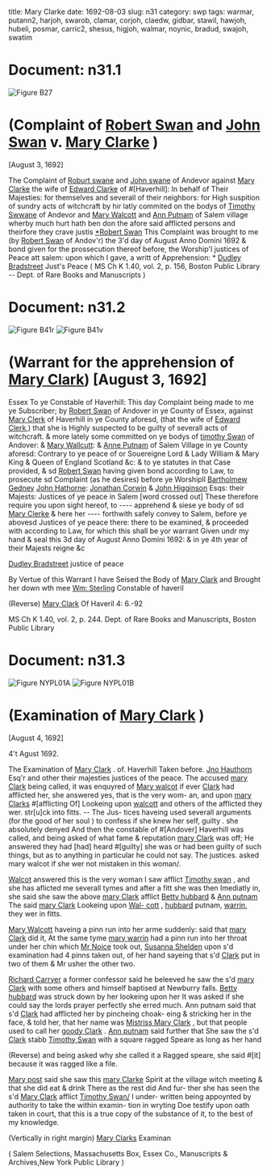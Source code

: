 title: Mary Clarke
date: 1692-08-03
slug: n31
category: swp
tags: warmar, putann2, harjoh, swarob, clamar, corjoh, claedw, gidbar, stawil, hawjoh, hubeli, posmar, carric2, shesus, higjoh, walmar, noynic, bradud, swajoh, swatim




# Document: n31.1

![Figure B27](/assets/thumb/B27.jpg)

# (Complaint of [Robert Swan](/tag/swarob.html) and [John Swan](/tag/swajoh.html) v. [Mary Clarke](/tag/clamar.html) )

[August 3, 1692]

The Complaint of [Roburt swane](/tag/swarob.html) and [John swane](/tag/swajoh.html) of Andevor against  [Mary Clarke](/tag/clamar.html) the wife of [Edward Clarke](/tag/claedw.html) of #[Haverhill]: In behalf of  Their Majesties: for themselves and severall of their neighbors: for  High suspition of sundry acts of witchcraft by hir latly commited on  the bodys of [Timothy Swwane](/tag/swatim.html) of Andevor and [Mary Walcott](/tag/walmar.html) and  [Ann Putnam](/tag/putann2.html) of Salem village wherby much hurt hath ben don the  afore said afflicted persons and theirfore they crave justis
[*Robert Swan](/tag/swarob.html) This Complaint was brought to me (by [Robert Swan](/tag/swarob.html) of Andov'r)  the 3'd day of August Anno Domini 1692 & bond given for the  prossecution thereof before, the Worship'l justices of Peace att salem:  upon which I gave, a writt of Apprehension: * [Dudley Bradstreet](/tag/bradud.html) Just's Peace ( MS Ch K 1.40, vol. 2, p. 156, Boston Public Library -- Dept. of Rare Books and Manuscripts )

# Document: n31.2

![Figure B41r](/assets/thumb/B41r.jpg)
![Figure B41v](/assets/thumb/B41v.jpg)

# (Warrant for the apprehension of [Mary Clark](/tag/clamar.html)) [August 3, 1692]
Essex To ye Constable of Haverhill:
This day Complaint being made to me ye Subscriber; by [Robert Swan](/tag/swarob.html) of Andover in ye County of Essex, against [Mary Clerk](/tag/clamar.html) of Haverhill in ye County aforesd, (that the wife of [Edward Clerk](/tag/claedw.html),) that she is Highly suspected to be guilty of severall acts of witchcraft. & more lately some committed on ye bodys of [timothy Swan](/tag/swatim.html) of Andover: & [Mary Wallcutt](/tag/walmar.html): & [Anne Putnam](/tag/putann2.html) of Salem Village in ye County aforesd: Contrary to ye peace of or Souereigne Lord & Lady William & Mary King & Queen of England Scotland &c: & to ye statutes in that Case provided, & sd [Robert Swan](/tag/swarob.html) having given bond according to Law, to prosecute sd Complaint (as he desires) before ye Worshipll [Bartholmew Gedney](/tag/gidbar.html) [John Hathorne](/tag/harjoh.html): [Jonathan Corwin](/tag/corjoh.html) & [John Higginson](/tag/higjoh.html) Esqs: their Majests: Justices of ye peace in Salem [word crossed out] These therefore require you upon sight hereof, to ---- apprehend & siese ye body of sd [Mary Clerke](/tag/clamar.html) & here her ---- forthwith safely convey to Salem, before ye abovesd Justices of ye peace there: there to be examined, & proceeded with according to Law, for which this shall be yor warrant Given undr my hand & seal this 3d day of August Anno Domini 1692: & in ye 4th year of their Majests reigne &c

[Dudley Bradstreet](/tag/bradud.html) justice of peace

By Vertue of this Warrant I have Seised the Body of [Mary Clark](/tag/clamar.html) and Brought her down wth mee [Wm: Sterling](/tag/stawil.html) Constable of haveril

(Reverse) [Mary Clark](/tag/clamar.html) Of Haveril 4: 6.-92

MS Ch K 1.40, vol. 2, p. 244. Dept. of Rare Books and Manuscripts, Boston Public Library


# Document: n31.3

![Figure NYPL01A](/assets/thumb/NYPL01A.jpg)
![Figure NYPL01B](/assets/thumb/NYPL01B.jpg)

# (Examination of [Mary Clark](/tag/clamar.html) )

[August 4, 1692]

4't Agust 1692. 

The Examination of [Mary Clark](/tag/clamar.html) . of. Haverhill Taken before. [Jno Hauthorn](/tag/hawjoh.html) Esq'r and other their majesties justices of the peace. The  accused [mary Clark](/tag/clamar.html) being called, it was enquyred of [Mary walcot](/tag/walmar.html) if  ever [Clark](/tag/clamar.html) had afflicted her, she answered yes, that is the very wom-  an, and upon [mary Clarks](/tag/clamar.html) #[afflicting Of] Lookeing upon [walcott](/tag/walmar.html)  and others of the afflicted they wer. str[u]ck into fitts. -- The Jus-  tices haveing used severall arguments (for the good of her soul ) to confess if she knew her self, guilty . she absolutely denyed And then  the constable of #[Andover] Haverhill was called, and being asked  of what fame & reputation [mary Clark](/tag/clamar.html) was off; He answered they  had [had] heard #[guilty] she was or had been guilty of such things,  but as to anything in particular he could not say. The justices. asked  mary walcot if she wer not mistaken in this woman/.

[Walcot](/tag/walmar.html) answered this is the very woman I saw afflict [Timothy swan](/tag/swatim.html) ,  and she has aflicted me severall tymes and after a fitt she was then  Imediatly in, she said she saw the above [mary Clark](/tag/clamar.html) afflict [Betty hubbard](/tag/hubeli.html) & [Ann putnam](/tag/putann2.html) The said [mary Clark](/tag/clamar.html) Lookeing upon [Wal- cott](/tag/walmar.html) , [hubbard](/tag/hubeli.html) putnam, [warrin](/tag/warmar.html), they wer in fitts.

[Mary Walcott](/tag/walmar.html) haveing a pinn run into her arme suddenly: said that  [mary Clark](/tag/clamar.html) did it, At the same tyme [mary warrin](/tag/warmar.html) had a pinn run  into her throat under her chin which [Mr Noice](/tag/noynic.html) took out, [Susanna Shelden](/tag/shesus.html) upon s'd examination had 4 pinns taken out, of her hand  sayeing that s'd [Clark](/tag/clamar.html) put in two of them & Mr usher the other two.

[Richard Carryer](/tag/carric2.html) a former confessor said he beleeved he saw the  s'd [mary Clark](/tag/clamar.html) with some others and himself baptised at Newburry  falls. [Betty hubbard](/tag/hubeli.html) was struck down by her lookeing upon her It  was asked if she could say the lords prayer perfectly she erred much.  Ann putnam said that s'd [Clark](/tag/clamar.html) had afflicted her by pincheing choak-  eing & stricking her in the face, & told her, that her name was  [Mistriss Mary Clark](/tag/clamar.html) , but that people used to call her [goody Clark](/tag/clamar.html) .  [Ann putnam](/tag/putann2.html) said further that She saw the s'd [Clark](/tag/clamar.html) stabb [Timothy Swan](/tag/swatim.html) with a square ragged Speare as long as her hand

(Reverse) and being asked why she called it a Ragged speare, she  said #[it] because it was ragged like a file.

[Mary post](/tag/posmar.html) said she saw this [mary Clarke](/tag/clamar.html) Spirit at the village witch  meeting & that she did eat & drink There as the rest did And fur-  ther she has seen the s'd [Mary Clark](/tag/clamar.html) afflict [Timothy Swan/](/tag/swatim.html) I under-  written being appoynted by authority to take the within examin-  tion in wryting Doe testify upon oath taken in court, that this is a  true copy of the substance of it, to the best of my knowledge.

(Vertically in right margin)  [Mary Clarks](/tag/clamar.html) Examinan

( Salem Selections, Massachusetts Box, Essex Co., Manuscripts & Archives,New York Public Library )
